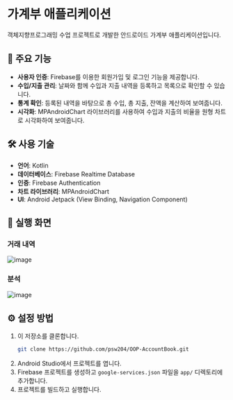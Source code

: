 # 가계부 애플리케이션

객체지향프로그래밍 수업 프로젝트로 개발한 안드로이드 가계부 애플리케이션입니다.

## 🌟 주요 기능

- **사용자 인증**: Firebase를 이용한 회원가입 및 로그인 기능을 제공합니다.
- **수입/지출 관리**: 날짜와 함께 수입과 지출 내역을 등록하고 목록으로 확인할 수 있습니다.
- **통계 확인**: 등록된 내역을 바탕으로 총 수입, 총 지출, 잔액을 계산하여 보여줍니다.
- **시각화**: MPAndroidChart 라이브러리를 사용하여 수입과 지출의 비율을 원형 차트로 시각화하여 보여줍니다.

## 🛠️ 사용 기술

- **언어**: Kotlin
- **데이터베이스**: Firebase Realtime Database
- **인증**: Firebase Authentication
- **차트 라이브러리**: MPAndroidChart
- **UI**: Android Jetpack (View Binding, Navigation Component)

## 📝 실행 화면

### 거래 내역
![image](https://github.com/user-attachments/assets/82802a6d-7ed6-4271-8c6d-6d9c58770e4c)

### 분석
![image](https://github.com/user-attachments/assets/a46f60a7-f8f9-468f-bf12-07899ecee2a1)

## ⚙️ 설정 방법

1.  이 저장소를 클론합니다.
    ```bash
    git clone https://github.com/psw204/OOP-AccountBook.git
    ```
2.  Android Studio에서 프로젝트를 엽니다.
3.  Firebase 프로젝트를 생성하고 `google-services.json` 파일을 `app/` 디렉토리에 추가합니다.
4.  프로젝트를 빌드하고 실행합니다.
